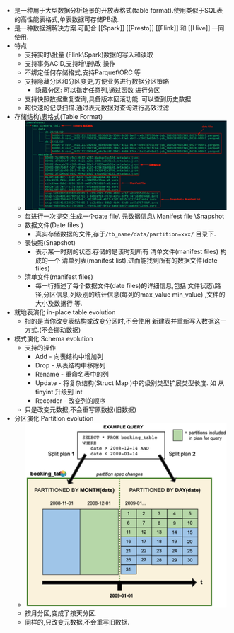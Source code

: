 - 是一种用于大型数据分析场景的开放表格式(table format).使用类似于SQL表的高性能表格式,单表数据可存储PB级.
- 是一种数据湖解决方案.可配合 [[Spark]] [[Presto]] [[Flink]] 和 [[Hive]] 一同使用.
- 特点
	- 支持实时\批量 (Flink\Spark)数据的写入和读取
	- 支持事务ACID,支持增\删\改 操作
	- 不绑定任何存储格式,支持Parquet\ORC 等
	- 支持隐藏分区和分区变更,方便业务进行数据分区策略
		- 隐藏分区: 可以指定任意列,通过函数 进行分区
	- 支持快照数据重复查询,具备版本回滚功能. 可以查到历史数据
	- 超快速的记录扫描.通过表元数据对查询进行高效过滤
- 存储结构\表格式(Table Format)
	- ![image.png](../assets/image_1652345384585_0.png)
	- 每进行一次提交,生成一个date file\  元数据信息\ Manifest file \Snapshot
	- 数据文件(Date files )
		- 真实存储数据的文件,存于`/tb_name/data/partition=xxx/` 目录下.
	- 表快照(Snapshot)
		- 表示某一时刻的状态.存储的是该时刻所有 清单文件(manifest files) 构成的一个 清单列表(manifest list),进而能找到所有的数据文件(date files)
	- 清单文件(manifest files)
		- 每一行描述了每个数据文件(date files)的详细信息,包括 文件状态\路径,分区信息,列级别的统计信息(每列的max_value min_value) ,文件的大小及数据行 等.
- 就地表演化  in-place table evolution
	- 指的是当你改变表结构或改变分区时,不会使用 新建表并重新写入数据这一方式.(不会挪动数据)
- 模式演化 Schema evolution
	- 支持的操作
		- Add - 向表结构中增加列
		- Drop - 从表结构中移除列
		- Rename - 重命名表中的列
		- Update - 将复杂结构(Struct Map )中的级别类型扩展类型长度. 如 从tinyint 升级到 int
		- Recorder - 改变列的顺序
	- 只是改变元数据,不会重写原数据(旧数据)
- 分区演化 Partition evolution
	- ![image.png](../assets/image_1652347815634_0.png)
	- 按月分区,变成了按天分区.
	- 同样的,只改变元数据,不会重写旧数据.